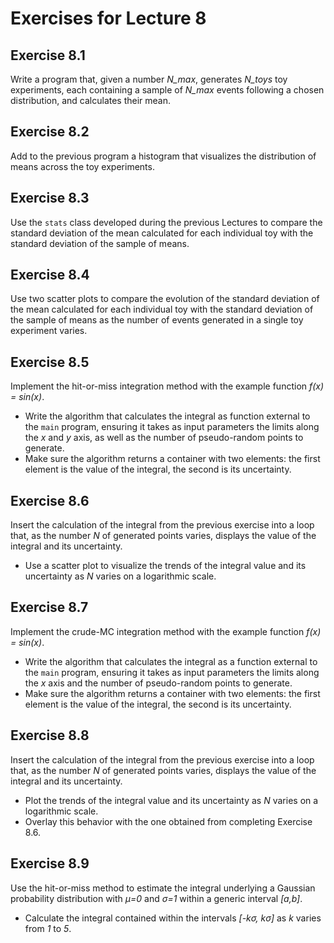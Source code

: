 # Exercises for Lecture 8

## Exercise 8.1

Write a program that, given a number *N_max*,
generates *N_toys* toy experiments,
each containing a sample of *N_max* events following a chosen distribution,
and calculates their mean.

## Exercise 8.2

Add to the previous program a histogram
that visualizes the distribution of means across the toy experiments.

## Exercise 8.3

Use the ```stats``` class developed during the previous Lectures
to compare the standard deviation of the mean calculated for each individual toy
with the standard deviation of the sample of means.

## Exercise 8.4

Use two scatter plots to compare the evolution
of the standard deviation of the mean calculated for each individual toy
with the standard deviation of the sample of means
as the number of events generated in a single toy experiment varies.

## Exercise 8.5

Implement the hit-or-miss integration method
with the example function *f(x) = sin(x)*.
  * Write the algorithm that calculates the integral as function external to the ```main``` program,
    ensuring it takes as input parameters the limits along the *x* and *y* axis,
    as well as the number of pseudo-random points to generate.
  * Make sure the algorithm returns a container with two elements:
    the first element is the value of the integral,
    the second is its uncertainty.

## Exercise 8.6

Insert the calculation of the integral from the previous exercise into a loop that,
as the number *N* of generated points varies, displays the value of the integral
and its uncertainty.
  * Use a scatter plot to visualize the trends of the integral value
    and its uncertainty as *N* varies on a logarithmic scale.

## Exercise 8.7

Implement the crude-MC integration method
with the example function *f(x) = sin(x)*.
  * Write the algorithm that calculates the integral as a function external to the ```main``` program,
    ensuring it takes as input parameters the limits along the *x* axis
    and the number of pseudo-random points to generate.
  * Make sure the algorithm returns a container with two elements:
    the first element is the value of the integral,
    the second is its uncertainty.

## Exercise 8.8

Insert the calculation of the integral from the previous exercise into a loop that,
as the number *N* of generated points varies, displays the value of the integral
and its uncertainty.
  * Plot the trends of the integral value and its uncertainty
    as *N* varies on a logarithmic scale.
  * Overlay this behavior with the one obtained from completing Exercise 8.6.

## Exercise 8.9

Use the hit-or-miss method to estimate the integral underlying
a Gaussian probability distribution with *&mu;=0* and *&sigma;=1*
within a generic interval *[a,b]*.
  * Calculate the integral contained within the intervals *[-k&sigma;, k&sigma;]*
    as *k* varies from *1* to *5*.
